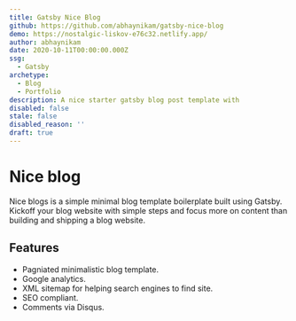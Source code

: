 ```yaml
---
title: Gatsby Nice Blog
github: https://github.com/abhaynikam/gatsby-nice-blog
demo: https://nostalgic-liskov-e76c32.netlify.app/
author: abhaynikam
date: 2020-10-11T00:00:00.000Z
ssg:
  - Gatsby
archetype:
  - Blog
  - Portfolio
description: A nice starter gatsby blog post template with
disabled: false
stale: false
disabled_reason: ''
draft: true
---
```


# Nice blog

Nice blogs is a simple minimal blog template boilerplate built using Gatsby. Kickoff your blog website with simple steps and focus more on content than building and shipping a blog website.

## Features

* Pagniated minimalistic blog template.
* Google analytics.
* XML sitemap for helping search engines to find site.
* SEO compliant.
* Comments via Disqus.
